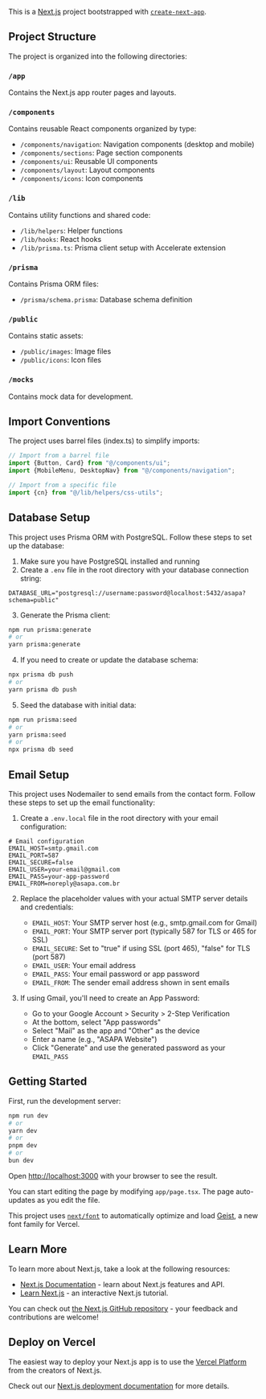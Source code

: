 This is a [Next.js](https://nextjs.org) project bootstrapped with [`create-next-app`](https://nextjs.org/docs/app/api-reference/cli/create-next-app).

## Project Structure

The project is organized into the following directories:

### `/app`

Contains the Next.js app router pages and layouts.

### `/components`

Contains reusable React components organized by type:

- `/components/navigation`: Navigation components (desktop and mobile)
- `/components/sections`: Page section components
- `/components/ui`: Reusable UI components
- `/components/layout`: Layout components
- `/components/icons`: Icon components

### `/lib`

Contains utility functions and shared code:

- `/lib/helpers`: Helper functions
- `/lib/hooks`: React hooks
- `/lib/prisma.ts`: Prisma client setup with Accelerate extension

### `/prisma`

Contains Prisma ORM files:

- `/prisma/schema.prisma`: Database schema definition

### `/public`

Contains static assets:

- `/public/images`: Image files
- `/public/icons`: Icon files

### `/mocks`

Contains mock data for development.

## Import Conventions

The project uses barrel files (index.ts) to simplify imports:

```javascript
// Import from a barrel file
import {Button, Card} from "@/components/ui";
import {MobileMenu, DesktopNav} from "@/components/navigation";

// Import from a specific file
import {cn} from "@/lib/helpers/css-utils";
```

## Database Setup

This project uses Prisma ORM with PostgreSQL. Follow these steps to set up the database:

1. Make sure you have PostgreSQL installed and running
2. Create a `.env` file in the root directory with your database connection string:

```
DATABASE_URL="postgresql://username:password@localhost:5432/asapa?schema=public"
```

3. Generate the Prisma client:

```bash
npm run prisma:generate
# or
yarn prisma:generate
```

4. If you need to create or update the database schema:

```bash
npx prisma db push
# or
yarn prisma db push
```

5. Seed the database with initial data:

```bash
npm run prisma:seed
# or
yarn prisma:seed
# or
npx prisma db seed
```

## Email Setup

This project uses Nodemailer to send emails from the contact form. Follow these steps to set up the email functionality:

1. Create a `.env.local` file in the root directory with your email configuration:

```
# Email configuration
EMAIL_HOST=smtp.gmail.com
EMAIL_PORT=587
EMAIL_SECURE=false
EMAIL_USER=your-email@gmail.com
EMAIL_PASS=your-app-password
EMAIL_FROM=noreply@asapa.com.br
```

2. Replace the placeholder values with your actual SMTP server details and credentials:
   - `EMAIL_HOST`: Your SMTP server host (e.g., smtp.gmail.com for Gmail)
   - `EMAIL_PORT`: Your SMTP server port (typically 587 for TLS or 465 for SSL)
   - `EMAIL_SECURE`: Set to "true" if using SSL (port 465), "false" for TLS (port 587)
   - `EMAIL_USER`: Your email address
   - `EMAIL_PASS`: Your email password or app password
   - `EMAIL_FROM`: The sender email address shown in sent emails

3. If using Gmail, you'll need to create an App Password:
   - Go to your Google Account > Security > 2-Step Verification
   - At the bottom, select "App passwords"
   - Select "Mail" as the app and "Other" as the device
   - Enter a name (e.g., "ASAPA Website")
   - Click "Generate" and use the generated password as your `EMAIL_PASS`

## Getting Started

First, run the development server:

```bash
npm run dev
# or
yarn dev
# or
pnpm dev
# or
bun dev
```

Open [http://localhost:3000](http://localhost:3000) with your browser to see the result.

You can start editing the page by modifying `app/page.tsx`. The page auto-updates as you edit the file.

This project uses [`next/font`](https://nextjs.org/docs/app/building-your-application/optimizing/fonts) to automatically optimize and load [Geist](https://vercel.com/font), a new font family for Vercel.

## Learn More

To learn more about Next.js, take a look at the following resources:

- [Next.js Documentation](https://nextjs.org/docs) - learn about Next.js features and API.
- [Learn Next.js](https://nextjs.org/learn) - an interactive Next.js tutorial.

You can check out [the Next.js GitHub repository](https://github.com/vercel/next.js) - your feedback and contributions are welcome!

## Deploy on Vercel

The easiest way to deploy your Next.js app is to use the [Vercel Platform](https://vercel.com/new?utm_medium=default-template&filter=next.js&utm_source=create-next-app&utm_campaign=create-next-app-readme) from the creators of Next.js.

Check out our [Next.js deployment documentation](https://nextjs.org/docs/app/building-your-application/deploying) for more details.

